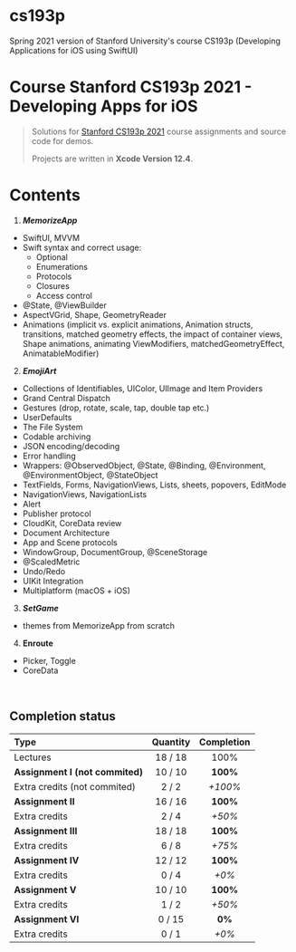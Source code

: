 # cs193p
Spring 2021 version of Stanford University's course CS193p (Developing Applications for iOS using SwiftUI)
 
# Course Stanford CS193p 2021 - Developing Apps for iOS
> 
> Solutions for [Stanford CS193p 2021](https://cs193p.sites.stanford.edu) course assignments and source code for demos.
>
> Projects are written in **Xcode Version 12.4**. 
>

# Contents
1.  ***MemorizeApp***
  - SwiftUI, MVVM
  - Swift syntax and correct usage: 
    -  Optional
    -  Enumerations
    -  Protocols
    -  Closures
    -  Access control
  - @State, @ViewBuilder
  - AspectVGrid, Shape, GeometryReader
  - Animations (implicit vs. explicit animations, Animation structs, transitions, matched geometry effects, the impact of container views, Shape animations, animating ViewModifiers, matchedGeometryEffect, AnimatableModifier)
2. ***EmojiArt***
  - Collections of Identifiables, UIColor, UIImage and Item Providers
  - Grand Central Dispatch
  - Gestures (drop, rotate, scale, tap, double tap etc.)
  - UserDefaults
  - The File System
  - Codable archiving 
  - JSON encoding/decoding
  - Error handling
  - Wrappers: @ObservedObject, @State, @Binding, @Environment, @EnvironmentObject, @StateObject
  - TextFields, Forms, NavigationViews, Lists, sheets, popovers, EditMode
  - NavigationViews, NavigationLists
  - Alert
  - Publisher protocol
  - CloudKit, CoreData review
  - Document Architecture
  - App and Scene protocols
  - WindowGroup, DocumentGroup, @SceneStorage
  - @ScaledMetric
  - Undo/Redo
  - UIKit Integration
  - Multiplatform (macOS + iOS)
3. ***SetGame***
  - themes from MemorizeApp from scratch 

4. **Enroute**
  - Picker, Toggle
  - CoreData
<br/>


## Completion status

Type                                | Quantity  | Completion
:---                                |  :---:  |   :---:
Lectures                            | 18 / 18 |   100%
**Assignment I (not commited)**     | 10 / 10 | **100%**
Extra credits (not commited)        |  2 / 2  | *+100%*
**Assignment II**                   | 16 / 16 | **100%**
Extra credits                       |  2 / 4  |  *+50%*
**Assignment III**                  | 18 / 18 | **100%**
Extra credits                       |  6 / 8  |  *+75%*
**Assignment IV**                   | 12 / 12 | **100%**
Extra credits                       |  0 /  4 | *+0%*
**Assignment V**                    | 10 / 10 | **100%**
Extra credits                       |  1 /  2 | *+50%*
**Assignment VI**                   |  0 / 15 | **0%**
Extra credits                       |  0 /  1 | *+0%*
